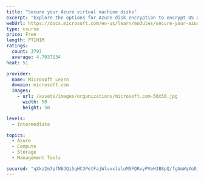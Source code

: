```yaml
---
title: "Secure your Azure virtual machine disks"
excerpt: "Explore the options for Azure disk encryption to encrypt OS and data disks on existing and new virtual machines."
webUrl: https://docs.microsoft.com/en-us/learn/modules/secure-your-azure-virtual-machine-disks/
type: course
price: Free
length: PT1H1M
ratings:
  count: 3797
  average: 4.7037134
heat: 51

provider:
  name: Microsoft Learn
  domain: microsoft.com
  images:
    - url: /assets/images/organizations/microsoft.com-50x50.jpg
      width: 50
      height: 50

levels:
  - Intermediate

topics:
  - Azure
  - Compute
  - Storage
  - Management Tools

secured: "qXkz2m7pfNBJQi5qHC3PetFajWlvxxlaluMSFQRvyPVeHJB8pQ/fgAmWqXoDjrIsKTdO5tZmkcZPLKH3hVdKJxa+/j9syj5n0JlKRS6d5qqqdeZ9dL+7iXmuQ9MAJjfE8j3/qdhg5qWNecjbwXDb5Q4EtFhawzzUW/OXEFSbwa1seffP0m13MYWZFrD+qKjmLhZ/HjyK/R6DeZled/ZTwjNvImv0KfJFjWvqqZTBSq9uAYML1qj/DA07u4+BJJylpcgkP9i8vQ6NuVieHMyPbZ1M+o2f1sK8vp1DUnokXmzjHXkCE1LPEqCKLp7UVskFNM3kPOMmzMbSMzAsYB/pv9fg22nLuGxPWMAnhMSMKQoPVd6KoGkFtjfLwAVX42+O4i3nSW6LLGrplEcUI7Q11rHmvzeexSaYJa4VZhXc3DA=;JHyuWd7qbvpCT+Hmki2QVw=="
---
```


